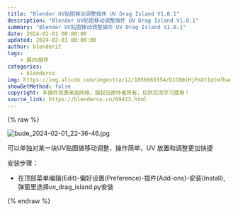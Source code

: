 ```yaml
---
title: "Blender UV贴图移动调整插件 UV Drag Island V1.0.1"
description: "Blender UV贴图移动调整插件 UV Drag Island V1.0.1"
summary: "Blender UV贴图移动调整插件 UV Drag Island V1.0.1"
date: 2024-02-01 00:00:00
updated: 2024-02-01 00:00:00
author: blenderit
tags: 
    - 展UV插件
categories:
    - blenderco
img: https://img.alicdn.com/imgextra/i2/1856665554/O1CN01HjFmXt1qtmfha4JZk_!!1856665554.jpg
showGetMethod: false
copyright: 本插件资源来自网络，版权归原作者所有，仅供交流学习使用！
source_link: https://blenderco.cn/69423.html
---
```


{% raw %}
<p><img class="aligncenter" src="https://img.alicdn.com/imgextra/i2/1856665554/O1CN01HjFmXt1qtmfha4JZk_!!1856665554.jpg" alt="bude_2024-02-01_22-36-46.jpg"></p><p>可以单独对某一块UV贴图做移动调整，操作简单，UV 放置和调整更加快捷</p><p>安装步骤：</p><ul>
<li>在顶部菜单编辑(Edit)-偏好设置(Preference)-插件(Add-ons)-安装(Install),弹窗里选择uv_drag_island.py安装</li>
</ul>
<div style="display: none">blenderco</div>
{% endraw %}